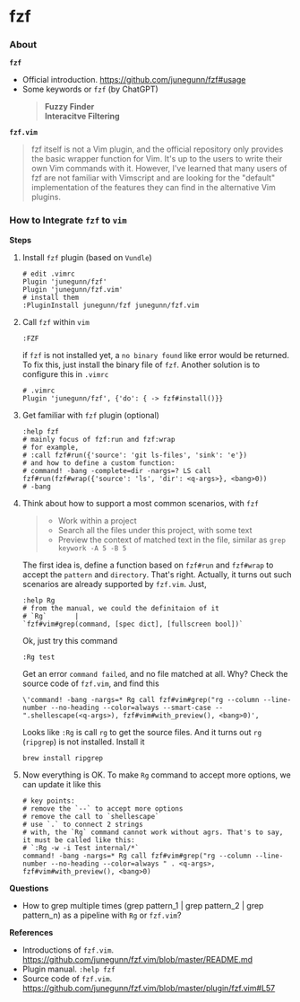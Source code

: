 # fzf


### About 

**`fzf`**

* Official introduction. https://github.com/junegunn/fzf#usage
* Some keywords or `fzf` (by ChatGPT)
    > **Fuzzy Finder**<br> 
    > **Interacitve Filtering**

**`fzf.vim`**

>fzf itself is not a Vim plugin, and the official repository only provides the basic wrapper function for Vim. It's up to the users to write their own Vim commands with it. However, I've learned that many users of fzf are not familiar with Vimscript and are looking for the "default" implementation of the features they can find in the alternative Vim plugins.

### How to Integrate `fzf` to `vim`

**Steps**

1. Install `fzf` plugin (based on `Vundle`)

    ```
    # edit .vimrc 
    Plugin 'junegunn/fzf'
    Plugin 'junegunn/fzf.vim'
    # install them
    :PluginInstall junegunn/fzf junegunn/fzf.vim
    ```
2. Call `fzf` within `vim`
    
    ```
    :FZF
    ```
    if `fzf` is not installed yet, a `no binary found` like error would be returned. To fix this, just install the binary file of `fzf`. Another solution is to configure this in `.vimrc`
    ```
    # .vimrc   
    Plugin 'junegunn/fzf', {'do': { -> fzf#install()}} 
    ```
3. Get familiar with `fzf` plugin (optional)
    ```
    :help fzf
    # mainly focus of fzf:run and fzf:wrap
    # for example,
    # :call fzf#run({'source': 'git ls-files', 'sink': 'e'})
    # and how to define a custom function:
    # command! -bang -complete=dir -nargs=? LS call fzf#run(fzf#wrap({'source': 'ls', 'dir': <q-args>}, <bang>0))
    # -bang
    ```
4. Think about how to support a most common scenarios, with `fzf`
    >* Work within a project
    >* Search all the files under this project, with some text
    >* Preview the context of matched text in the file, similar as `grep keywork -A 5 -B 5`
    
    The first idea is, define a function based on `fzf#run` and `fzf#wrap` to accept the `pattern` and `directory`. That's right. Actually, it turns out such scenarios are already supported by `fzf.vim`. Just, 
    ```
    :help Rg
    # from the manual, we could the definitaion of it
    # `Rg`       |  `fzf#vim#grep(command, [spec dict], [fullscreen bool])`
    ```
    Ok, just try this command 
    ```
    :Rg test
    ```
    Get an error `command failed`, and no file matched at all. Why? Check the source code of `fzf.vim`, and find this
    ```
    \'command! -bang -nargs=* Rg call fzf#vim#grep("rg --column --line-number --no-heading --color=always --smart-case -- ".shellescape(<q-args>), fzf#vim#with_preview(), <bang>0)',
    ```
    Looks like `:Rg` is call `rg` to get the source files. And it turns out `rg` (`ripgrep`) is not installed. Install it
    ```
    brew install ripgrep
    ```
5. Now everything is OK. To make `Rg` command to accept more options, we can update it like this
    ```
    # key points:
    # remove the `--` to accept more options
    # remove the call to `shellescape`
    # use `.` to connect 2 strings
    # with, the `Rg` command cannot work without agrs. That's to say, it must be called like this:
    # `:Rg -w -i Test internal/*` 
    command! -bang -nargs=* Rg call fzf#vim#grep("rg --column --line-number --no-heading --color=always " . <q-args>, fzf#vim#with_preview(), <bang>0)
    ```




**Questions**

* How to grep multiple times (grep pattern_1 | grep pattern_2 | grep pattern_n) as a pipeline with `Rg` or `fzf.vim`?

**References**

* Introductions of `fzf.vim`. https://github.com/junegunn/fzf.vim/blob/master/README.md
* Plugin manual. `:help fzf`
* Source code of `fzf.vim`. https://github.com/junegunn/fzf.vim/blob/master/plugin/fzf.vim#L57








